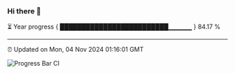 ### Hi there 👋

⏳ Year progress { █████████████████████████▁▁▁▁▁ } 84.17 %

---

⏰ Updated on Mon, 04 Nov 2024 01:16:01 GMT

![Progress Bar CI](https://github.com/JuvenileQ/Progress-Bar-CI/workflows/main/badge.svg)
